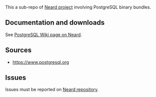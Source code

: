 This a sub-repo of [Neard project](https://github.com/crazy-max/neard) involving PostgreSQL binary bundles.

## Documentation and downloads

See [PostgreSQL Wiki page on Neard](https://github.com/crazy-max/neard/wiki/binPostgreSQL).

## Sources

* https://www.postgresql.org

## Issues

Issues must be reported on [Neard repository](https://github.com/crazy-max/neard/issues).

